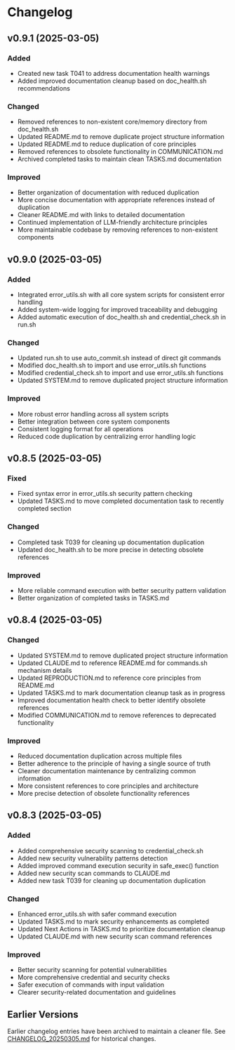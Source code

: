 # Changelog

## v0.9.1 (2025-03-05)

### Added
- Created new task T041 to address documentation health warnings
- Added improved documentation cleanup based on doc_health.sh recommendations

### Changed
- Removed references to non-existent core/memory directory from doc_health.sh
- Updated README.md to remove duplicate project structure information
- Updated README.md to reduce duplication of core principles
- Removed references to obsolete functionality in COMMUNICATION.md
- Archived completed tasks to maintain clean TASKS.md documentation

### Improved
- Better organization of documentation with reduced duplication
- More concise documentation with appropriate references instead of duplication
- Cleaner README.md with links to detailed documentation
- Continued implementation of LLM-friendly architecture principles
- More maintainable codebase by removing references to non-existent components

## v0.9.0 (2025-03-05)

### Added
- Integrated error_utils.sh with all core system scripts for consistent error handling
- Added system-wide logging for improved traceability and debugging
- Added automatic execution of doc_health.sh and credential_check.sh in run.sh

### Changed
- Updated run.sh to use auto_commit.sh instead of direct git commands
- Modified doc_health.sh to import and use error_utils.sh functions
- Modified credential_check.sh to import and use error_utils.sh functions
- Updated SYSTEM.md to remove duplicated project structure information

### Improved
- More robust error handling across all system scripts
- Better integration between core system components
- Consistent logging format for all operations
- Reduced code duplication by centralizing error handling logic

## v0.8.5 (2025-03-05)

### Fixed
- Fixed syntax error in error_utils.sh security pattern checking
- Updated TASKS.md to move completed documentation task to recently completed section

### Changed
- Completed task T039 for cleaning up documentation duplication
- Updated doc_health.sh to be more precise in detecting obsolete references

### Improved
- More reliable command execution with better security pattern validation 
- Better organization of completed tasks in TASKS.md

## v0.8.4 (2025-03-05)

### Changed
- Updated SYSTEM.md to remove duplicated project structure information
- Updated CLAUDE.md to reference README.md for commands.sh mechanism details
- Updated REPRODUCTION.md to reference core principles from README.md
- Updated TASKS.md to mark documentation cleanup task as in progress
- Improved documentation health check to better identify obsolete references
- Modified COMMUNICATION.md to remove references to deprecated functionality

### Improved
- Reduced documentation duplication across multiple files
- Better adherence to the principle of having a single source of truth
- Cleaner documentation maintenance by centralizing common information
- More consistent references to core principles and architecture
- More precise detection of obsolete functionality references

## v0.8.3 (2025-03-05)

### Added
- Added comprehensive security scanning to credential_check.sh
- Added new security vulnerability patterns detection
- Added improved command execution security in safe_exec() function
- Added new security scan commands to CLAUDE.md
- Added new task T039 for cleaning up documentation duplication

### Changed
- Enhanced error_utils.sh with safer command execution
- Updated TASKS.md to mark security enhancements as completed
- Updated Next Actions in TASKS.md to prioritize documentation cleanup
- Updated CLAUDE.md with new security scan command references

### Improved
- Better security scanning for potential vulnerabilities
- More comprehensive credential and security checks
- Safer execution of commands with input validation
- Clearer security-related documentation and guidelines

## Earlier Versions

Earlier changelog entries have been archived to maintain a cleaner file.
See [CHANGELOG_20250305.md](archived/CHANGELOG_20250305.md) for historical changes.